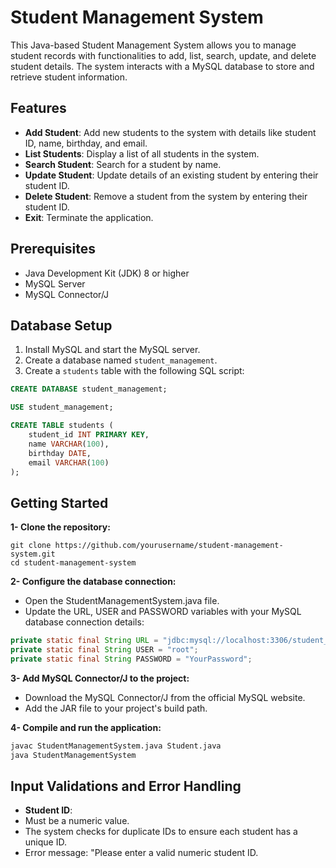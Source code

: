 # Student Management System

This Java-based Student Management System allows you to manage student records with functionalities to add, list, search, update, and delete student details. The system interacts with a MySQL database to store and retrieve student information.

## Features

- **Add Student**: Add new students to the system with details like student ID, name, birthday, and email.
- **List Students**: Display a list of all students in the system.
- **Search Student**: Search for a student by name.
- **Update Student**: Update details of an existing student by entering their student ID.
- **Delete Student**: Remove a student from the system by entering their student ID.
- **Exit**: Terminate the application.

## Prerequisites

- Java Development Kit (JDK) 8 or higher
- MySQL Server
- MySQL Connector/J

## Database Setup

1. Install MySQL and start the MySQL server.
2. Create a database named `student_management`.
3. Create a `students` table with the following SQL script:

```sql
CREATE DATABASE student_management;

USE student_management;

CREATE TABLE students (
    student_id INT PRIMARY KEY,
    name VARCHAR(100),
    birthday DATE,
    email VARCHAR(100)
);
```

## Getting Started

**1- Clone the repository:**
```
git clone https://github.com/yourusername/student-management-system.git
cd student-management-system
```
**2- Configure the database connection:**

- Open the StudentManagementSystem.java file.
- Update the URL, USER and PASSWORD variables with your MySQL database connection details:
  
```java
private static final String URL = "jdbc:mysql://localhost:3306/student_management";
private static final String USER = "root";
private static final String PASSWORD = "YourPassword";
```
**3- Add MySQL Connector/J to the project:**

- Download the MySQL Connector/J from the official MySQL website.
- Add the JAR file to your project's build path.

**4- Compile and run the application:**
```sh
javac StudentManagementSystem.java Student.java
java StudentManagementSystem
```

## Input Validations and Error Handling

- **Student ID**:
- Must be a numeric value.
- The system checks for duplicate IDs to ensure each student has a unique ID.
- Error message: "Please enter a valid numeric student ID.




